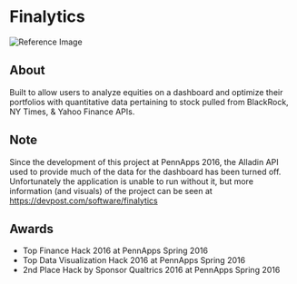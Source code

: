 # Finalytics

![Reference Image](https://challengepost-s3-challengepost.netdna-ssl.com/photos/production/software_photos/000/408/247/datas/gallery.jpg)

## About

Built to allow users to analyze equities on a dashboard and optimize their portfolios
with quantitative data pertaining to stock pulled from BlackRock, NY Times, & Yahoo
Finance APIs.

## Note

Since the development of this project at PennApps 2016, the Alladin API used to provide much of the data for the dashboard has been turned off. Unfortunately the application is unable to run without it, but more information (and visuals) of the project can be seen at https://devpost.com/software/finalytics

## Awards

- Top Finance Hack 2016 at PennApps Spring 2016
- Top Data Visualization Hack 2016 at PennApps Spring 2016
- 2nd Place Hack by Sponsor Qualtrics 2016 at PennApps Spring 2016




